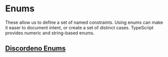 # Enums

These allow us to define a set of named constraints. Using enums can make it easer to document intent, or create a set of distinct cases. TypeScript provides numeric and string-based enums.

## [Discordeno **Enums**](https://doc.deno.land/https/deno.land/x/discordeno/mod.ts#ActivityType)